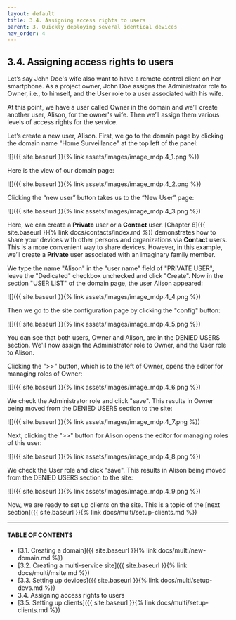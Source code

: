 ```yaml
---
layout: default
title: 3.4. Assigning access rights to users
parent: 3. Quickly deploying several identical devices
nav_order: 4
---
```


## 3.4. Assigning access rights to users

Let’s say John Doe's wife also want to have a remote control client on her smartphone. As a project owner, John Doe assigns the <span class="text-role">Administrator</span> role to Owner, i.e., to himself, and the <span class="text-role">User</span> role to a user associated with his wife.  

At this point, we have a user called Owner in the domain and we’ll create another user, Alison, for the owner's wife. Then we’ll assign them various levels of access rights for the service.  

Let’s create a new user, Alison. First, we go to the domain page by clicking the domain name "Home Surveillance" at the top left of the panel:

![]({{ site.baseurl }}{% link assets/images/image_mdp.4_1.png %})

Here is the view of our domain page:

![]({{ site.baseurl }}{% link assets/images/image_mdp.4_2.png %})

Clicking the “new user” button takes us to the “New User” page:

![]({{ site.baseurl }}{% link assets/images/image_mdp.4_3.png %})

Here, we can create a **Private** user or a **Contact** user. [Chapter 8]({{ site.baseurl }}{% link docs/contacts/index.md %}) demonstrates how to share your devices with other persons and organizations via **Contact** users. This is a more convenient way to share devices. However, in this example, we’ll create a **Private** user associated with an imaginary family member.  

We type the name "Alison" in the "user name" field of "PRIVATE USER", leave the "Dedicated" checkbox unchecked and click "Create". Now in the section "USER LIST" of the domain page, the user Alison appeared:

![]({{ site.baseurl }}{% link assets/images/image_mdp.4_4.png %})

Then we go to the site configuration page by clicking the "<span class="text-cyan">config</span>" button:  

![]({{ site.baseurl }}{% link assets/images/image_mdp.4_5.png %})

You can see that both users, Owner and Alison, are in the <span class="text-red">DENIED USERS</span> section. We'll now assign the <span class="text-role">Administrator</span> role to Owner, and the <span class="text-role">User</span> role to Alison.  

Clicking the "<span class="text-cyan">&gt;&gt;</span>" button, which is to the left of Owner, opens the editor for managing roles of Owner:

![]({{ site.baseurl }}{% link assets/images/image_mdp.4_6.png %})

We check the <span class="text-role">Administrator</span> role and click "<span class="text-green">save</span>". This results in Owner being moved from the <span class="text-red">DENIED USERS</span> section to the site:  

![]({{ site.baseurl }}{% link assets/images/image_mdp.4_7.png %})

Next, clicking the "<span class="text-cyan">&gt;&gt;</span>" button for Alison opens the editor for managing roles of this user:

![]({{ site.baseurl }}{% link assets/images/image_mdp.4_8.png %})

We check the <span class="text-role">User</span> role and click "<span class="text-green">save</span>". This results in Alison being moved from the <span class="text-red">DENIED USERS</span> section to the site:  

![]({{ site.baseurl }}{% link assets/images/image_mdp.4_9.png %})

Now, we are ready to set up clients on the site. This is a topic of the [next section]({{ site.baseurl }}{% link docs/multi/setup-clients.md %})

---
#### TABLE OF CONTENTS
* [3.1. Creating a domain]({{ site.baseurl }}{% link docs/multi/new-domain.md %})
* [3.2. Creating a multi-service site]({{ site.baseurl }}{% link docs/multi/msite.md %})
* [3.3. Setting up devices]({{ site.baseurl }}{% link docs/multi/setup-devs.md %})
* 3.4. Assigning access rights to users
* [3.5. Setting up clients]({{ site.baseurl }}{% link docs/multi/setup-clients.md %})